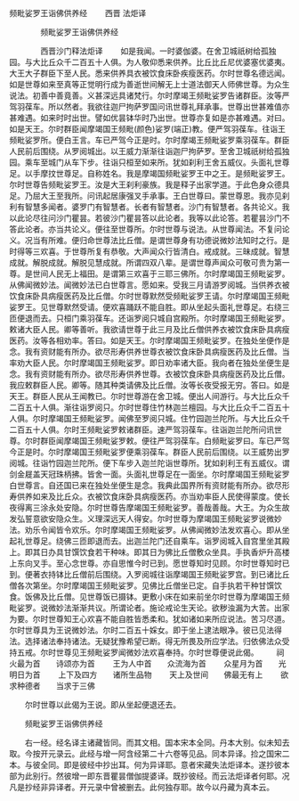   频毗娑罗王诣佛供养经
　　西晋 法炬译




　　　　频毗娑罗王诣佛供养经

　　　　西晋沙门释法炬译
　　如是我闻。一时婆伽婆。在舍卫城祇树给孤独园。与大比丘众千二百五十人俱。为人敬仰悉来供养。比丘比丘尼优婆塞优婆夷。大王大子群臣下至人民。悉来供养具衣被饮食床卧疾瘦医药。尔时世尊名德远闻。如是世尊如来至真等正觉明行成为善逝世间解无上士道法御天人师佛世尊。为众生说法。初善中善竟善。义甚深远具诸梵行。尔时摩竭王频毗娑罗告诸群臣。汝等严驾羽葆车。所以然者。我欲往迦尸拘萨罗国问讯世尊礼拜承事。世尊出世甚难值亦甚难遇。如来时时出世。譬如优昙钵华时乃出世。世尊亦复如是亦甚难遇。对曰。如是天王。尔时群臣闻摩竭国王频毗(颜色)娑罗(端正)教。便严驾羽葆车。往诣王频毗娑罗所。便白王言。车已严驾今正是时。尔时摩竭王频毗娑罗乘羽葆车。群臣人民前后围绕。从罗阅城出。以王威力渐渐往诣迦尸拘萨罗。至舍卫城祇树给孤独园。乘车至城门从车下步。往诣只桓至如来所。犹如刹利王舍五威仪。头面礼世尊足。以手摩抆世尊足。自称姓名。我是摩竭国频毗娑罗王中之王。是频毗娑罗王。尔时世尊告频毗娑罗王。汝是大王刹利豪族。我是释子出家学道。于此色身众德具足。乃屈大王至我所。问讯起居康强叉手承事。王白世尊曰。蒙世尊恩。我亦见刹利有智慧多闻者。婆罗门有智慧者。长者有智慧者。沙门有智慧者。各共论义。我以此论尽往问沙门瞿昙。若彼沙门瞿昙答以此论者。我等以此论答。若瞿昙沙门不答此论者。亦当共论义。便往至世尊所。尔时世尊与说法。从世尊闻法。不复问论义。况当有所难。便归命世尊法比丘僧。是谓世尊身有功德说微妙法知时之行。是时得等三欢喜。于世尊所复有恭敬。大声闻众行皆清白。戒成就。三昧成就。智慧成就。解脱成就。解脱见慧成就。所谓四双八辈。是谓世尊声闻众可敬可贵为第一尊。是世间人民无上福田。是谓第三欢喜于三耶三佛所。尔时摩竭国王频毗娑罗。从佛闻微妙法。闻微妙法已白世尊言。愿如来。受我三月请游罗阅城。当供养衣被饮食床卧具病瘦医药及比丘僧。尔时世尊默然受频毗娑罗王请。尔时摩竭国王频毗娑罗王。见世尊默然受请。便欢喜踊跃不能自胜。即从坐起头面礼世尊足。右绕三匝便退而去。只桓门乘羽葆车。还诣罗阅只城自宫殿所。尔时摩竭国王频毗娑罗。敕诸大臣人民。卿等善听。我欲请世尊于此三月及比丘僧供养衣被饮食床卧具病瘦医药。汝等各相劝率。答曰。如是天王。尔时摩竭国王频毗娑罗。在独处坐便作是念。我有资财能有所办。欲尽形寿供养世尊衣被饮食床卧具病瘦医药及比丘僧。当率劝大臣人民。尔时摩竭国王频毗娑罗。即日劝率诸大臣。我向者在独处坐便生是念。我有资财能有所办。欲尽形寿供养世尊。衣被饮食床卧具病瘦医药及比丘僧。我应敕群臣人民。卿等。随其种类请佛及比丘僧。汝等长夜受报无穷。答曰。如是天王。群臣人民从王闻教已。尔时世尊游在舍卫城。便出人间游行。与大比丘众千二百五十人俱。渐往诣罗阅只。尔时世尊住竹林迦兰檀园。与大比丘众千二百五十人俱。尔时摩竭国王频毗娑罗。闻佛至罗阅只城。住竹园迦兰陀所。与大比丘众千二百五十人俱。尔时王频毗娑罗敕诸群臣。速严驾羽葆车。往诣迦兰陀所问讯世尊。尔时群臣闻摩竭国王频毗娑罗敕。便往严驾羽葆车。白频毗娑罗曰。车已严驾今正是时。尔时摩竭国王频毗娑罗便乘羽葆车。群臣人民前后围绕。以王威势出罗阅城。往诣竹园迦兰陀所。便下车步入迦兰陀诣世尊所。犹如刹利王有五威仪。谓剑金屣盖天冠珠柄拂。皆舍一面。头面礼世尊足在一面坐。尔时摩竭国王频毗娑罗白世尊言。自还国已来在独处坐便生是念。我典此国界所有资财能有所办。欲尽形寿供养如来及比丘众。衣被饮食床卧具病瘦医药。亦当劝率臣人民使得蒙度。使长夜得离三涂永处安隐。尔时世尊告摩竭国王频毗娑罗。善哉善哉。大王。为众生故发弘誓意欲安隐众生。义理深远天人得安。尔时世尊为摩竭国王频毗娑罗说微妙法。劝乐令闻皆令欢乐。尔时摩竭国王频毗娑罗。从佛闻微妙法发欢喜心。即从坐起礼世尊足。绕佛三匝即退而去。出迦兰陀门还自乘车。诣罗阅城入自宫里坐其殿上。即其日办具甘馔饮食若干种味。即其日为佛比丘僧敷众坐具。手执香炉升高楼上东向叉手。至心念世尊。亦自思惟今时已到。愿世尊知时见顾。尔时世尊知时已到。便著衣持钵比丘僧前后围绕。入罗阅城往诣摩竭国王频毗娑罗宫。到已诸比丘僧各次第坐。尔时摩竭国王频毗娑罗。见佛比丘僧坐已定。自手执若干种甘馔饮食。饭佛及比丘僧。见世尊饭已摄钵。更敷小床在如来前坐尔时世尊为摩竭国王频毗娑罗。说微妙法渐渐共议。所谓论者。施论戒论生天论。欲秽浊漏为大苦。出家为要。尔时世尊知王心欢喜不能自胜皆悉柔和。犹如诸如来所应说法。苦习尽道。尔时世尊具为王说微妙法。尔时二百五十婇女。即于坐上逮法眼净。彼已见法得法。选择诸法奉持诸法。无疑犹豫希望已断。得无所畏及所应学法。归依佛法众受持五戒。尔时世尊见王频毗娑罗闻微妙法欢喜奉持。尔时世尊便说此偈。
　　祠火最为首　　诗颂亦为首
　　王为人中首　　众流海为首
　　众星月为首　　光明日为首
　　上下及四方　　诸所生品物
　　天上及世间　　佛最无有上
　　欲求种德者　　当求于三佛

　　尔时世尊以此偈为王说。即从坐起便退还去。

　　频毗娑罗王诣佛供养经

　　右一经。经名译主诸藏皆同。而其文相。国本宋本全同。丹本大别。似未知去取。今按开元录云。此经与增一阿含经第二十六卷等见品。同本异译。捡之国宋二本。与彼全同。即是彼经中抄出耳。何为异译耶。意者宋藏失法炬译本。遂抄彼本部为此别行。然彼增一即东晋瞿昙僧伽提婆译。既抄彼经。而云法炬译者何耶。况凡是抄经非异译者。开元录中曾被删去。此何独存耶。故今以丹藏为真本云。

